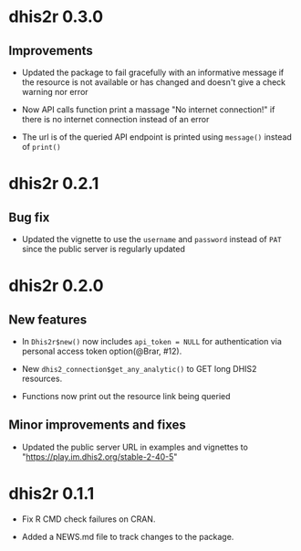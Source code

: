 # dhis2r 0.3.0

## Improvements

* Updated the package to fail gracefully with an informative message if the resource is not available or has changed and doesn't give a check warning nor error

* Now API calls function print a massage "No internet connection!" if there is no internet connection instead of an error

* The url is of the queried API endpoint is printed using `message()` instead of `print()`

# dhis2r 0.2.1

## Bug fix

* Updated the vignette to use the `username` and `password` instead of `PAT` since the public server is regularly updated 


# dhis2r 0.2.0

## New features

* In `Dhis2r$new()` now includes `api_token = NULL` for authentication via personal access token option(@Brar, #12).

* New `dhis2_connection$get_any_analytic()` to GET long DHIS2 resources.

* Functions now print out the resource link being queried 

## Minor improvements and fixes

* Updated the public server URL in examples and vignettes to "https://play.im.dhis2.org/stable-2-40-5"

# dhis2r 0.1.1

* Fix R CMD check failures on CRAN.

* Added a NEWS.md file to track changes to the package.

